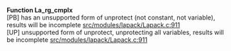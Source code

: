   
__Function La_rg_cmplx__  
  [PB] has an unsupported form of unprotect (not constant, not variable), results will be incomplete [src/modules/lapack/Lapack.c:911](https://github.com/wch/r-source/blob/4ff648af1b66d18e9fa10f15d5cd1b04ea6cff37/src/modules/lapack/Lapack.c/#L911)  
  [UP] unsupported form of unprotect, unprotecting all variables, results will be incomplete [src/modules/lapack/Lapack.c:911](https://github.com/wch/r-source/blob/4ff648af1b66d18e9fa10f15d5cd1b04ea6cff37/src/modules/lapack/Lapack.c/#L911)  
